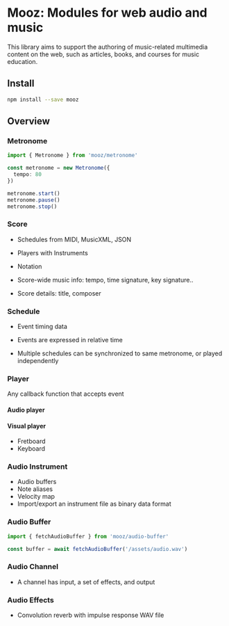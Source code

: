 # Mooz:  Modules for web audio and music

This library aims to support the authoring of music-related multimedia content on the web, such as articles, books, and courses for music education.

## Install

```sh
npm install --save mooz
```

## Overview

### Metronome

```ts
import { Metronome } from 'mooz/metronome'

const metronome = new Metronome({
  tempo: 80
})

metronome.start()
metronome.pause()
metronome.stop()
```

### Score

- Schedules from MIDI, MusicXML, JSON

- Players with Instruments

- Notation

- Score-wide music info: tempo, time signature, key signature..

- Score details: title, composer


### Schedule

- Event timing data

- Events are expressed in relative time

- Multiple schedules can be synchronized to same metronome, or played independently

### Player

Any callback function that accepts event

#### Audio player

#### Visual player

- Fretboard
- Keyboard


### Audio Instrument

- Audio buffers
- Note aliases
- Velocity map
- Import/export an instrument file as binary data format

### Audio Buffer

```ts
import { fetchAudioBuffer } from 'mooz/audio-buffer'

const buffer = await fetchAudioBuffer('/assets/audio.wav')
```


### Audio Channel

- A channel has input, a set of effects, and output

### Audio Effects

- Convolution reverb with impulse response WAV file

